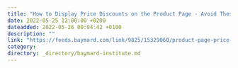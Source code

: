 ```yaml
---
title: "How to Display Price Discounts on the Product Page - Avoid These 4 Pitfalls (18%+ Have One or More)"
date: 2022-05-25 12:00:00 +0200
dateadded: 2022-05-26 00:04:42 +0100
description: ""
link: "https://feeds.baymard.com/link/9825/15329060/product-page-price-discounts"
category:
directory: _directory/baymard-institute.md
---
```

